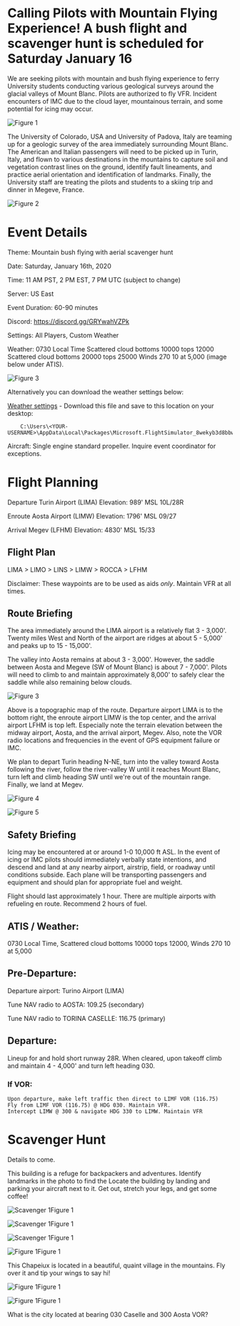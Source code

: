 # Calling Pilots with Mountain Flying Experience!  A bush flight and scavenger hunt is scheduled for Saturday January 16

We are seeking pilots with mountain and bush flying experience to ferry University students conducting various geological surveys around the glacial valleys of Mount Blanc. Pilots are authorized to fly VFR. Incident encounters of IMC due to the cloud layer, mountainous terrain, and some potential for icing may occur.

![Figure 1](images/Aosta2.jpg "Aosta Valley, Italy")

The University of Colorado, USA and University of Padova, Italy are teaming up for a geologic survey of the area immediately surrounding Mount Blanc. The American and Italian passengers will need to be picked up in Turin, Italy, and flown to various destinations in the mountains to capture soil and vegetation contrast lines on the ground, identify fault lineaments, and practice aerial orientation and identification of landmarks. Finally, the University staff are treating the pilots and students to a skiing trip and dinner in Megeve, France.

![Figure 2](images/Aosta.jpg "Aosta, Italy")

# Event Details

Theme: Mountain bush flying with aerial scavenger hunt

Date: Saturday, January 16th, 2020

Time: 11 AM PST, 2 PM EST, 7 PM UTC (subject to change)

Server: US East

Event Duration: 60-90 minutes

Discord: https://discord.gg/GRYwahVZPk

Settings: All Players, Custom Weather

Weather: 0730 Local Time Scattered cloud bottoms 10000 tops 12000 Scattered cloud bottoms 20000 tops 25000 Winds 270 10 at 5,000 (image below under ATIS).

![Figure 3](images/weather2.png "Weather settings")

 Alternatively you can download the weather settings below:

[Weather settings](https://www.dropbox.com/s/uafipamkt8e6t9c/MSFSFlightEventMountBlanc.WPR?dl=0) - Download this file and save to this location on your desktop:

        C:\Users\<YOUR-USERNAME>\AppData\Local\Packages\Microsoft.FlightSimulator_8wekyb3d8bbwe\LocalState\Weather\Presets

Aircraft: Single engine standard propeller. Inquire event coordinator for exceptions.

# Flight Planning

Departure Turin Airport (LIMA) Elevation: 989' MSL 10L/28R

Enroute Aosta Airport (LIMW) Elevation: 1796' MSL 09/27

Arrival Megev (LFHM) Elevation: 4830' MSL 15/33

## Flight Plan

LIMA > LIMO > LINS > LIMW > ROCCA > LFHM

Disclaimer: These waypoints are to be used as aids *only*. Maintain VFR at all times.

## Route Briefing

The area immediately around the LIMA airport is a relatively flat 3 - 3,000'. Twenty miles West and North of the airport are ridges at about 5 - 5,000' and peaks up to 15 - 15,000'.

The valley into Aosta remains at about 3 - 3,000'. However, the saddle between Aosta and Megeve (SW of Mount Blanc) is about 7 - 7,000'. Pilots will need to climb to and maintain approximately 8,000' to safely clear the saddle while also remaining below clouds.

![Figure 3](images/Map-SurroundingAreaVOR.PNG "Topographic navigation map")

Above is a topographic map of the route. Departure airport LIMA is to the bottom right, the enroute airport LIMW is the top center, and the arrival airport LFHM is top left. Especially note the terrain elevation between the midway airport, Aosta, and the arrival airport, Megev. Also, note the VOR radio locations and frequencies in the event of GPS equipment failure or IMC.

We plan to depart Turin heading N-NE, turn into the valley toward Aosta following the river, follow the river-valley W until it reaches Mount Blanc, turn left and climb heading SW until we're out of the mountain range. Finally, we land at Megev.

![Figure 4](images/Map-Imagery.PNG "Relief Map showing route")

![Figure 5](images/Map-Topo.PNG "Landmark Map showing route")

## Safety Briefing

Icing may be encountered at or around 1-0 10,000 ft ASL. In the event of icing or IMC pilots should immediately verbally state intentions, and descend and land at any nearby airport, airstrip, field, or roadway until conditions subside. Each plane will be transporting passengers and equipment and should plan for appropriate fuel and weight.

Flight should last approximately 1 hour. There are multiple airports with refueling en route. Recommend 2 hours of fuel.

## ATIS / Weather:
0730 Local Time, Scattered cloud bottoms 10000 tops 12000, Winds 270 10 at 5,000

## Pre-Departure:

Departure airport: Turino Airport (LIMA)

Tune NAV radio to AOSTA: 109.25 (secondary)

Tune NAV radio to TORINA CASELLE: 116.75 (primary)

## Departure:
Lineup for and hold short runway 28R. When cleared, upon takeoff climb and maintain 4 - 4,000' and turn left heading 030.

### If VOR:

    Upon departure, make left traffic then direct to LIMF VOR (116.75)
    Fly from LIMF VOR (116.75) @ HDG 030. Maintain VFR.
    Intercept LIMW @ 300 & navigate HDG 330 to LIMW. Maintain VFR


# Scavenger Hunt

Details to come.

This building is a refuge for backpackers and adventures. Identify landmarks in the photo to find the  Locate the building by landing and parking your aircraft next to it. Get out, stretch your legs, and get some coffee!

![Scavenger 1](images/wp1-1.jpg "Scavenger 1")Figure 1

![Scavenger 1](images/wp1-2.jpg "Scavenger 1")Figure 1

![Scavenger 1](images/wp1-3.PNG "Scavenger 1")Figure 1

![Figure 1](images/wp1-4.PNG "Figure 1")Figure 1

This Chapeiux is located in a beautiful, quaint village in the mountains. Fly over it and tip your wings to say hi!

![Figure 1](images/wp2-1.PNG "Figure 1")Figure 1

![Figure 1](images/wp2-2.PNG "Figure 1")Figure 1

What is the city located at bearing 030 Caselle and 300 Aosta VOR?